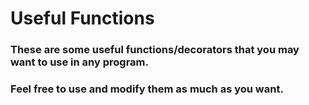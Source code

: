 # Useful Functions

### These are some useful functions/decorators that you may want to use in any program.

### Feel free to use and modify them as much as you want. 